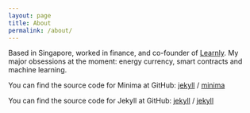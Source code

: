 ```yaml
---
layout: page
title: About
permalink: /about/
---
```


Based in Singapore, worked in finance, and co-founder of [Learnly](https://belearnly.com/). My major obsessions at the moment: energy currency, smart contracts and machine learning. 

You can find the source code for Minima at GitHub:
[jekyll][jekyll-organization] /
[minima](https://github.com/jekyll/minima)

You can find the source code for Jekyll at GitHub:
[jekyll][jekyll-organization] /
[jekyll](https://github.com/jekyll/jekyll)


[jekyll-organization]: https://github.com/jekyll
